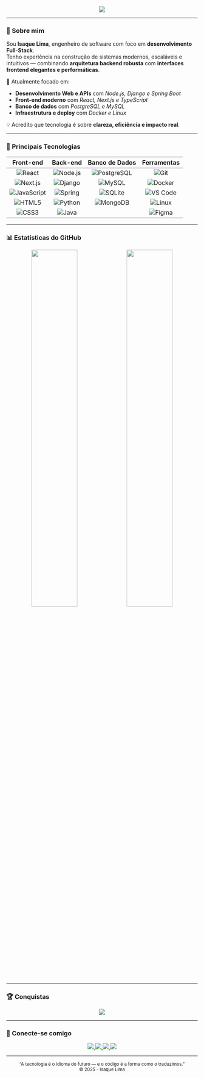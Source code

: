 <!-- HEADER -->
<div align="center">
  <picture>
    <source media="(prefers-color-scheme: dark)" srcset="https://capsule-render.vercel.app/api?type=waving&height=250&color=0:0f2027,100:203a43&text=Isaque%20Lima&fontColor=ffffff&fontAlignY=35&fontSize=45&desc=Full-Stack%20Software%20Engineer%20|%20React%20%26%20Node.js&descAlignY=55&descAlign=50&animation=fadeIn"/>
    <source media="(prefers-color-scheme: light)" srcset="https://capsule-render.vercel.app/api?type=waving&height=250&color=0:f5f5f5,100:dce3e8&text=Isaque%20Lima&fontColor=000000&fontAlignY=35&fontSize=45&desc=Full-Stack%20Software%20Engineer%20|%20React%20%26%20Node.js&descAlignY=55&descAlign=50&animation=fadeIn"/>
    <img src="https://capsule-render.vercel.app/api?type=waving&height=250&color=gradient&text=Isaque%20Lima&desc=Full-Stack%20Software%20Engineer%20|%20React%20%26%20Node.js"/>
  </picture>
</div>

---

### 👋 Sobre mim
Sou **Isaque Lima**, engenheiro de software com foco em **desenvolvimento Full-Stack**.  
Tenho experiência na construção de sistemas modernos, escaláveis e intuitivos — combinando **arquitetura backend robusta** com **interfaces frontend elegantes e performáticas**.

🎯 Atualmente focado em:
- **Desenvolvimento Web e APIs** com *Node.js, Django e Spring Boot*  
- **Front-end moderno** com *React, Next.js e TypeScript*  
- **Banco de dados** com *PostgreSQL e MySQL*  
- **Infraestrutura e deploy** com *Docker e Linux*

💡 Acredito que tecnologia é sobre **clareza, eficiência e impacto real**.

---

### 🧠 Principais Tecnologias

<div align="center">

| Front-end | Back-end | Banco de Dados | Ferramentas |
|:--:|:--:|:--:|:--:|
| ![React](https://cdn.jsdelivr.net/gh/devicons/devicon/icons/react/react-original.svg) | ![Node.js](https://cdn.jsdelivr.net/gh/devicons/devicon/icons/nodejs/nodejs-original.svg) | ![PostgreSQL](https://cdn.jsdelivr.net/gh/devicons/devicon/icons/postgresql/postgresql-original.svg) | ![Git](https://cdn.jsdelivr.net/gh/devicons/devicon/icons/git/git-original.svg) |
| ![Next.js](https://cdn.jsdelivr.net/gh/devicons/devicon/icons/nextjs/nextjs-original.svg) | ![Django](https://cdn.jsdelivr.net/gh/devicons/devicon/icons/django/django-plain.svg) | ![MySQL](https://cdn.jsdelivr.net/gh/devicons/devicon/icons/mysql/mysql-original.svg) | ![Docker](https://cdn.jsdelivr.net/gh/devicons/devicon/icons/docker/docker-original.svg) |
| ![JavaScript](https://cdn.jsdelivr.net/gh/devicons/devicon/icons/javascript/javascript-original.svg) | ![Spring](https://cdn.jsdelivr.net/gh/devicons/devicon/icons/spring/spring-original.svg) | ![SQLite](https://cdn.jsdelivr.net/gh/devicons/devicon/icons/sqlite/sqlite-original.svg) | ![VS Code](https://cdn.jsdelivr.net/gh/devicons/devicon/icons/visualstudio/visualstudio-plain.svg) |
| ![HTML5](https://cdn.jsdelivr.net/gh/devicons/devicon/icons/html5/html5-original.svg) | ![Python](https://cdn.jsdelivr.net/gh/devicons/devicon/icons/python/python-original.svg) | ![MongoDB](https://cdn.jsdelivr.net/gh/devicons/devicon/icons/mongodb/mongodb-original.svg) | ![Linux](https://cdn.jsdelivr.net/gh/devicons/devicon/icons/linux/linux-original.svg) |
| ![CSS3](https://cdn.jsdelivr.net/gh/devicons/devicon/icons/css3/css3-original.svg) | ![Java](https://cdn.jsdelivr.net/gh/devicons/devicon/icons/java/java-original.svg) |   | ![Figma](https://cdn.jsdelivr.net/gh/devicons/devicon/icons/figma/figma-original.svg) |

</div>

---

### 📊 Estatísticas do GitHub

<div align="center">
  <picture>
    <source media="(prefers-color-scheme: dark)" srcset="https://github-readme-stats.vercel.app/api?username=isaqueof&theme=tokyonight&show_icons=true&hide_border=true&include_all_commits=true&count_private=true"/>
    <source media="(prefers-color-scheme: light)" srcset="https://github-readme-stats.vercel.app/api?username=isaqueof&theme=default&show_icons=true&hide_border=true&include_all_commits=true&count_private=true"/>
    <img width="49%" src="https://github-readme-stats.vercel.app/api?username=isaqueof&theme=default"/>
  </picture>
  
  <picture>
    <source media="(prefers-color-scheme: dark)" srcset="https://github-readme-stats.vercel.app/api/top-langs/?username=isaqueof&layout=compact&theme=tokyonight&hide_border=true"/>
    <source media="(prefers-color-scheme: light)" srcset="https://github-readme-stats.vercel.app/api/top-langs/?username=isaqueof&layout=compact&theme=default&hide_border=true"/>
    <img width="49%" src="https://github-readme-stats.vercel.app/api/top-langs/?username=isaqueof&layout=compact&theme=default"/>
  </picture>
</div>

---

### 🏆 Conquistas

<div align="center">
  <picture>
    <source media="(prefers-color-scheme: dark)" srcset="https://github-profile-trophy.vercel.app/?username=isaqueof&theme=onedark&no-bg=true&margin-w=10&column=7"/>
    <source media="(prefers-color-scheme: light)" srcset="https://github-profile-trophy.vercel.app/?username=isaqueof&theme=flat&no-bg=true&margin-w=10&column=7"/>
    <img src="https://github-profile-trophy.vercel.app/?username=isaqueof&theme=flat&no-bg=true&margin-w=10&column=7"/>
  </picture>
</div>

---

### 🤝 Conecte-se comigo

<div align="center">
  <a href="#" title="LinkedIn">
    <img src="https://img.shields.io/badge/LinkedIn-0A66C2.svg?style=for-the-badge&logo=linkedin&logoColor=white"/>
  </a>
  <a href="https://wa.me/+55" title="WhatsApp">
    <img src="https://img.shields.io/badge/WhatsApp-25D366.svg?style=for-the-badge&logo=whatsapp&logoColor=white"/>
  </a>
  <a href="https://www.instagram.com/" title="Instagram">
    <img src="https://img.shields.io/badge/Instagram-E4405F.svg?style=for-the-badge&logo=instagram&logoColor=white"/>
  </a>
  <a href="#" title="Portfolio">
    <img src="https://img.shields.io/badge/Portfolio-000000.svg?style=for-the-badge&logo=vercel&logoColor=white"/>
  </a>
</div>

---

<div align="center">
  <sub>“A tecnologia é o idioma do futuro — e o código é a forma como o traduzimos.”</sub>  
  <br>
  <sub>© 2025 - Isaque Lima</sub>
</div>
